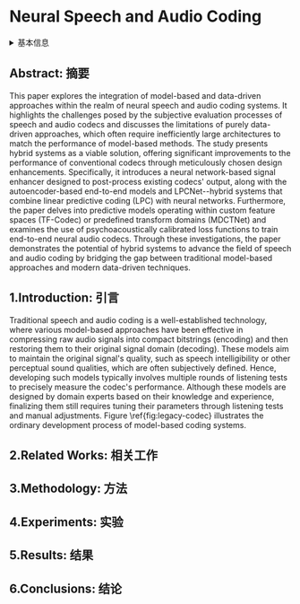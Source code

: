 # Neural Speech and Audio Coding

<details>
<summary>基本信息</summary>

- 标题: Neural Speech and Audio Coding
- 作者:
  - 01 [Minje Kim](../../Authors/Minje_Kim.md)
  - 02 [Jan Skoglund](../../Authors/Jan_Skoglund.md)
- 机构:
  - 机构 
- 时间:
  - 预印时间: 2024.08.13 ArXiv v1
  - 更新笔记: 2024.08.20
- 发表:
  - IEEE Signal Processing Magazine
- 链接:
  - [ArXiv](https://arxiv.org/abs/2408.06954)
  - [DOI]()
  - [Github]()
  - [Demo]()
  - [Scholar](https://scholar.google.com/scholar?cluster=)
- 标签:
  - ?
- 页数: ?
- 引用: ?
- 被引: ?
- 数据:
  - ? 
- 对比:
  - ?
- 复现:
  - ?

</details>

## Abstract: 摘要

This paper explores the integration of model-based and data-driven approaches within the realm of neural speech and audio coding systems.
It highlights the challenges posed by the subjective evaluation processes of speech and audio codecs and discusses the limitations of purely data-driven approaches, which often require inefficiently large architectures to match the performance of model-based methods.
The study presents hybrid systems as a viable solution, offering significant improvements to the performance of conventional codecs through meticulously chosen design enhancements.
Specifically, it introduces a neural network-based signal enhancer designed to post-process existing codecs' output, along with the autoencoder-based end-to-end models and LPCNet--hybrid systems that combine linear predictive coding (LPC) with neural networks.
Furthermore, the paper delves into predictive models operating within custom feature spaces (TF-Codec) or predefined transform domains (MDCTNet) and examines the use of psychoacoustically calibrated loss functions to train end-to-end neural audio codecs.
Through these investigations, the paper demonstrates the potential of hybrid systems to advance the field of speech and audio coding by bridging the gap between traditional model-based approaches and modern data-driven techniques.

## 1.Introduction: 引言

Traditional speech and audio coding is a well-established technology, where various model-based approaches have been effective in compressing raw audio signals into compact bitstrings (encoding) and then restoring them to their original signal domain (decoding).
These models aim to maintain the original signal's quality, such as speech intelligibility or other perceptual sound qualities, which are often subjectively defined.
Hence, developing such models typically involves multiple rounds of listening tests to precisely measure the codec's performance.
Although these models are designed by domain experts based on their knowledge and experience, finalizing them still requires tuning their parameters through listening tests and manual adjustments.
Figure \ref{fig:legacy-codec} illustrates the ordinary development process of model-based coding systems.

## 2.Related Works: 相关工作

## 3.Methodology: 方法

## 4.Experiments: 实验

## 5.Results: 结果

## 6.Conclusions: 结论
